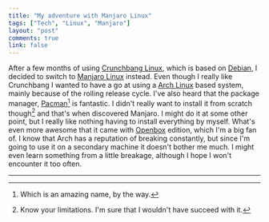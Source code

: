```yaml
---
title: "My adventure with Manjaro Linux"
tags: ["Tech", "Linux", "Manjaro"]
layout: "post"
comments: true
link: false
---
```


After a few months of using [Crunchbang Linux](http://crunchbang.org/), which is
based on [Debian](http://www.debian.org/), I decided to switch to [Manjaro
Linux](http://manjaro.org/) instead. Even though I really like Crunchbang
I wanted to have a go at using a [Arch Linux](https://www.archlinux.org/) based
system, mainly because of the rolling release cycle. I've also heard that the
package manager,
[Pacman](https://wiki.archlinux.org/index.php/Pacman)[^20130325-1] is fantastic.
I didn't really want to install it from scratch though[^20130325-2] and that's
when discovered Manjaro. I might do it at some other point, but I really like
nothing having to install everything by myself. What's even more awesome that it
came with [Openbox](http://openbox.org/) edition, which I'm a big fan of. I know
that Arch has a reputation of breaking constantly, but since I'm going to use it
on a secondary machine it doesn't bother me much. I might even learn something
from a little breakage, although I hope I won't encounter it too often.

* * *

[^20130325-1]: Which is an amazing name, by the way.

[^20130325-2]: Know your limitations. I'm sure that I wouldn't have succeed with it.

